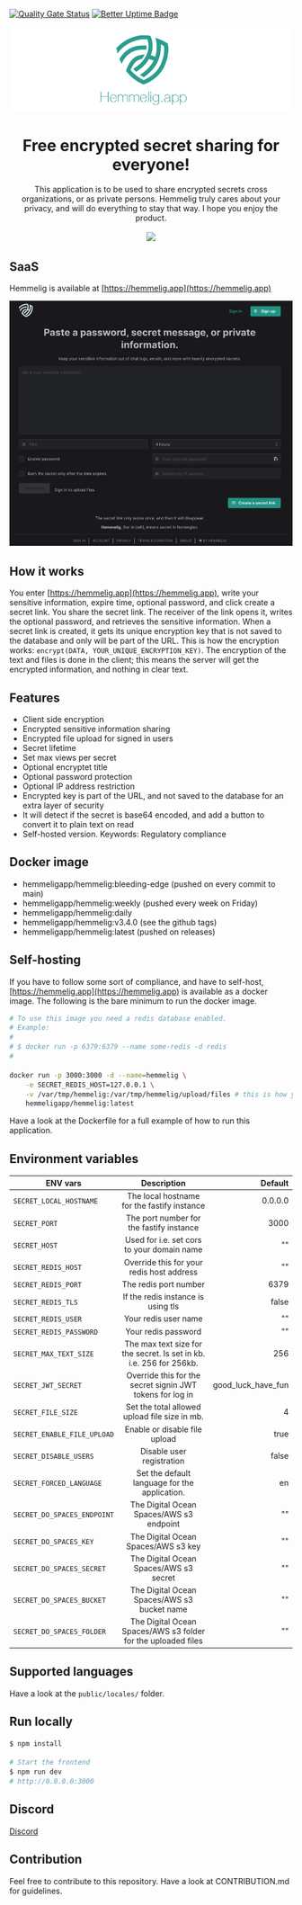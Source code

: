 [![Quality Gate Status](https://sonarcloud.io/api/project_badges/measure?project=HemmeligOrg_Hemmelig.app&metric=alert_status)](https://sonarcloud.io/summary/new_code?id=HemmeligOrg_Hemmelig.app)
[![Better Uptime Badge](https://betteruptime.com/status-badges/v1/monitor/he71.svg)](https://betteruptime.com/?utm_source=status_badge)

<div align="center">
  <img src="banner.png" alt="hemmelig" />
</div>

<h1 align="center">Free encrypted secret sharing for everyone!</h1>

<div align="center">
  This application is to be used to share encrypted secrets cross organizations, or as private persons. Hemmelig truly cares about your privacy, and will do everything to stay that way. I hope you enjoy the product.
  <br /><br />

  <a href="https://github.com/HemmeligOrg/Hemmelig.app/graphs/contributors">
    <img src="https://contrib.rocks/image?repo=HemmeligOrg/Hemmelig.app" />
  </a>
</div>



## SaaS

Hemmelig is available at [https://hemmelig.app](https://hemmelig.app)

![Desktop](desktop.png)


## How it works

You enter [https://hemmelig.app](https://hemmelig.app), write your sensitive information, expire time, optional password, and click create a secret link. You share the secret link. The receiver of the link opens it, writes the optional password, and retrieves the sensitive information.
When a secret link is created, it gets its unique encryption key that is not saved to the database and only will be part of the URL. This is how the encryption works: `encrypt(DATA, YOUR_UNIQUE_ENCRYPTION_KEY)`. The encryption of the text and files is done in the client; this means the server will get the encrypted information, and nothing in clear text.

## Features

- Client side encryption
- Encrypted sensitive information sharing
- Encrypted file upload for signed in users
- Secret lifetime
- Set max views per secret
- Optional encryptet title
- Optional password protection
- Optional IP address restriction
- Encrypted key is part of the URL, and not saved to the database for an extra layer of security
- It will detect if the secret is base64 encoded, and add a button to convert it to plain text on read
- Self-hosted version. Keywords: Regulatory compliance


## Docker image

- hemmeligapp/hemmelig:bleeding-edge (pushed on every commit to main)
- hemmeligapp/hemmelig:weekly (pushed every week on Friday)
- hemmeligapp/hemmelig:daily
- hemmeligapp/hemmelig:v3.4.0 (see the github tags)
- hemmeligapp/hemmelig:latest (pushed on releases)

## Self-hosting

If you have to follow some sort of compliance, and have to self-host, [https://hemmelig.app](https://hemmelig.app) is available as a docker image. The following is the bare minimum to run the docker image.

```bash
# To use this image you need a redis database enabled.
# Example:
#
# $ docker run -p 6379:6379 --name some-redis -d redis
#

docker run -p 3000:3000 -d --name=hemmelig \
    -e SECRET_REDIS_HOST=127.0.0.1 \
    -v /var/tmp/hemmelig:/var/tmp/hemmelig/upload/files # this is how you mount a local directory if you choose to use disk upload, and not do/s3
    hemmeligapp/hemmelig:latest
```

Have a look at the Dockerfile for a full example of how to run this application.

## Environment variables

| ENV vars                      | Description                                                           | Default            |
| ------------------------------|:---------------------------------------------------------------------:| ------------------:|
| `SECRET_LOCAL_HOSTNAME`       | The local hostname for the fastify instance                           | 0.0.0.0            |
| `SECRET_PORT`                 | The port number for the fastify instance                              | 3000               |
| `SECRET_HOST`                 | Used for i.e. set cors to your domain name                            | ""                 |
| `SECRET_REDIS_HOST`           | Override this for your redis host address                             | ""                 |
| `SECRET_REDIS_PORT`           | The redis port number                                                 | 6379               |
| `SECRET_REDIS_TLS`            | If the redis instance is using tls                                    | false              |
| `SECRET_REDIS_USER`           | Your redis user name                                                  | ""                 |
| `SECRET_REDIS_PASSWORD`       | Your redis password                                                   | ""                 |
| `SECRET_MAX_TEXT_SIZE`        | The max text size for the secret. Is set in kb. i.e. 256 for 256kb.   | 256                |
| `SECRET_JWT_SECRET`           | Override this for the secret signin JWT tokens for log in             | good_luck_have_fun |
| `SECRET_FILE_SIZE`            | Set the total allowed upload file size in mb.                         | 4                  |
| `SECRET_ENABLE_FILE_UPLOAD`   | Enable or disable file upload                                         | true               |
| `SECRET_DISABLE_USERS`        | Disable user registration                                            | false              |
| `SECRET_FORCED_LANGUAGE`      | Set the default language for the application.                         | en                 |
| `SECRET_DO_SPACES_ENDPOINT`   | The Digital Ocean Spaces/AWS s3 endpoint                              | ""                 |
| `SECRET_DO_SPACES_KEY`        | The Digital Ocean Spaces/AWS s3 key                                   | ""                 |
| `SECRET_DO_SPACES_SECRET`     | The Digital Ocean Spaces/AWS s3 secret                                | ""                 |
| `SECRET_DO_SPACES_BUCKET`     | The Digital Ocean Spaces/AWS s3 bucket name                           | ""                 |
| `SECRET_DO_SPACES_FOLDER`     | The Digital Ocean Spaces/AWS s3 folder for the uploaded files         | ""                 |

## Supported languages

Have a look at the `public/locales/` folder.

## Run locally

```bash
$ npm install

# Start the frontend
$ npm run dev
# http://0.0.0.0:3000

```

## Discord
[Discord](https://discord.gg/NUkvtKdjs7)

## Contribution

Feel free to contribute to this repository. Have a look at CONTRIBUTION.md for guidelines.
